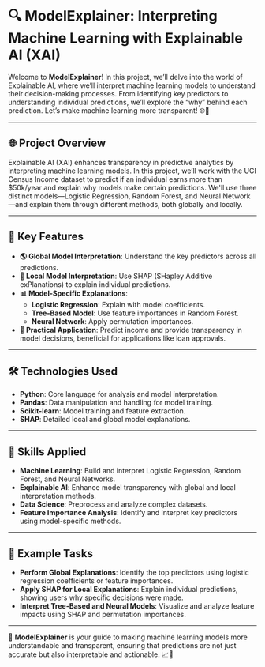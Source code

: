 # 🔍 ModelExplainer: Interpreting Machine Learning with Explainable AI (XAI)

Welcome to **ModelExplainer**! In this project, we’ll delve into the world of Explainable AI, where we’ll interpret machine learning models to understand their decision-making processes. From identifying key predictors to understanding individual predictions, we’ll explore the “why” behind each prediction. Let’s make machine learning more transparent! 🌐🤖

---

## 🌐 Project Overview

Explainable AI (XAI) enhances transparency in predictive analytics by interpreting machine learning models. In this project, we’ll work with the UCI Census Income dataset to predict if an individual earns more than $50k/year and explain why models make certain predictions. We'll use three distinct models—Logistic Regression, Random Forest, and Neural Network—and explain them through different methods, both globally and locally.

---

## 🔑 Key Features

- **🌎 Global Model Interpretation**: Understand the key predictors across all predictions.
- **📍 Local Model Interpretation**: Use SHAP (SHapley Additive exPlanations) to explain individual predictions.
- **📊 Model-Specific Explanations**:
  - **Logistic Regression**: Explain with model coefficients.
  - **Tree-Based Model**: Use feature importances in Random Forest.
  - **Neural Network**: Apply permutation importances.
- **💼 Practical Application**: Predict income and provide transparency in model decisions, beneficial for applications like loan approvals.

---

## 🛠 Technologies Used

- **Python**: Core language for analysis and model interpretation.
- **Pandas**: Data manipulation and handling for model training.
- **Scikit-learn**: Model training and feature extraction.
- **SHAP**: Detailed local and global model explanations.

---

## 🤖 Skills Applied

- **Machine Learning**: Build and interpret Logistic Regression, Random Forest, and Neural Networks.
- **Explainable AI**: Enhance model transparency with global and local interpretation methods.
- **Data Science**: Preprocess and analyze complex datasets.
- **Feature Importance Analysis**: Identify and interpret key predictors using model-specific methods.

---

## 📝 Example Tasks

- **Perform Global Explanations**: Identify the top predictors using logistic regression coefficients or feature importances.
- **Apply SHAP for Local Explanations**: Explain individual predictions, showing users why specific decisions were made.
- **Interpret Tree-Based and Neural Models**: Visualize and analyze feature impacts using SHAP and permutation importances.

---

🔎 **ModelExplainer** is your guide to making machine learning models more understandable and transparent, ensuring that predictions are not just accurate but also interpretable and actionable. 📈🌟

